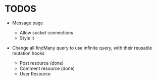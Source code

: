 # TODOS

- Message page

  - Allow socket connections
  - Style it

- Change all findMany query to use infinite query, with their reusable mutation hooks
  - Post resource (done)
  - Comment resource (done)
  - User Resource
